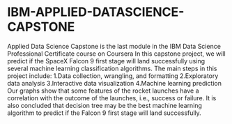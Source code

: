 # IBM-APPLIED-DATASCIENCE-CAPSTONE
Applied Data Science Capstone is the last module in the IBM Data Science Professional Certificate course on Coursera
In this capstone project, we will predict if the SpaceX Falcon 9 first stage will land successfully using several machine learning classification algorithms.
The main steps in this project include:
1.Data collection, wrangling, and formatting
2.Exploratory data analysis
3.Interactive data visualization
4.Machine learning prediction
Our graphs show that some features of the rocket launches have a correlation with the outcome of the launches, i.e., success or failure.
It is also concluded that decision tree may be the best machine learning algorithm to predict if the Falcon 9 first stage will land successfully.


